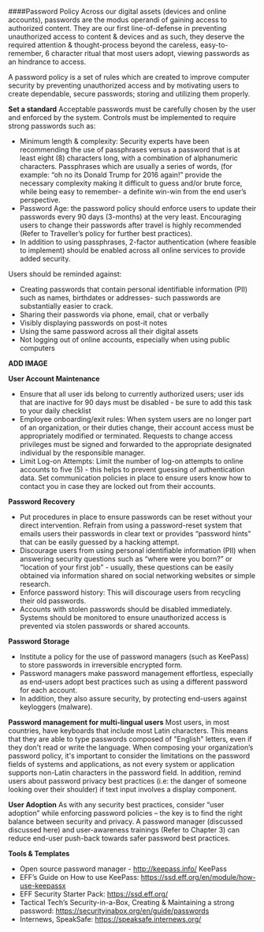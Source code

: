 ####Password Policy
Across our digital assets (devices and online accounts), passwords are the modus operandi of gaining access to authorized content. They are our first line-of-defense in preventing unauthorized access to content & devices and as such, they deserve the required attention & thought-process beyond the careless, easy-to-remember, 6 character ritual that most users adopt, viewing passwords as an hindrance to access. 

A password policy is a set of rules which are created to improve computer security by preventing unauthorized access and by motivating users to create dependable, secure passwords; storing and utilizing them properly.

**Set a standard**
Acceptable passwords must be carefully chosen by the user and enforced by the system. Controls must be implemented to require strong passwords such as:  
- Minimum length & complexity: Security experts have been recommending the use of passphrases versus a password that is at least eight (8) characters long, with a combination of alphanumeric characters. Passphrases which are usually a series of words, (for example: “oh no its Donald Trump for 2016 again!” provide the necessary complexity making it difficult to guess and/or brute force, while being easy to remember- a definite win-win from the end user’s perspective. 
- Password Age: the password policy should enforce users to update their passwords every 90 days (3-months) at the very least. Encouraging users to change their passwords after travel is highly recommended (Refer to Traveller’s policy for further best practices). 
- In addition to using passphrases, 2-factor authentication (where feasible to implement) should be enabled across all online services to provide added security. 

Users should be reminded against:  
- Creating passwords that contain personal identifiable information (PII) such as names, birthdates or addresses- such passwords are substantially easier to crack. 
- Sharing their passwords via phone, email, chat or verbally
- Visibly displaying passwords on post-it notes
- Using the same password across all their digital assets
- Not logging out of online accounts, especially when using public computers 

**ADD IMAGE**

**User Account Maintenance**
- Ensure that all user ids belong to currently authorized users; user ids that are inactive for 90 days must be disabled - be sure to add this task to your daily checklist 
- Employee onboarding/exit rules: When system users are no longer part of an organization, or their duties change, their account access must be appropriately modified or terminated. Requests to change access privileges must be signed and forwarded to the appropriate designated individual by the responsible manager.  
- Limit Log-on Attempts: Limit the number of log-on attempts to online accounts to five (5) - this helps to prevent guessing of authentication data.  Set communication policies in place to ensure users know how to contact you in case they are locked out from their accounts.  

**Password Recovery**
- Put procedures in place to ensure passwords can be reset without your direct intervention. Refrain from using a password-reset system that emails users their passwords in clear text or provides “password hints” that can be easily guessed by a hacking attempt. 
- Discourage users from using personal identifiable information (PII) when answering security questions such as “where were you born?” or “location of your first job” - usually, these questions can be easily obtained via information shared on social networking websites or simple research. 
- Enforce password history: This will discourage users from recycling their old passwords. 
- Accounts with stolen passwords should be disabled immediately. Systems should be monitored to ensure unauthorized access is prevented via stolen passwords or shared accounts.

**Password Storage**
- Institute a policy for the use of password managers (such as KeePass) to store passwords in irreversible encrypted form. 
- Password managers make password management effortless, especially as end-users adopt best practices such as using a different password for each account. 
- In addition, they also assure security, by protecting end-users against keyloggers (malware). 

**Password management for multi-lingual users** 
Most users, in most countries, have keyboards that include most Latin characters. This means that they are able to type passwords composed of "English" letters, even if they don't read or write the language. When composing your organization’s password policy, it's important to consider the limitations on the password fields of systems and applications, as not every system or application supports non-Latin characters in the password field. In addition, remind users about password privacy best practices (i.e: the danger of someone looking over their shoulder) if text input involves a display component. 

**User Adoption**
As with any security best practices, consider “user adoption” while enforcing password policies – the key is to find the right balance between security and privacy. A password manager (discussed discussed here) and user-awareness trainings (Refer to Chapter 3) can reduce end-user push-back towards safer password best practices. 

**Tools & Templates**
- Open source password manager - http://keepass.info/ KeePass
- EFF’s Guide on How to use KeePass: https://ssd.eff.org/en/module/how-use-keepassx 
- EFF Security Starter Pack: https://ssd.eff.org/ 
- Tactical Tech’s Security-in-a-Box, Creating & Maintaining a strong password: https://securityinabox.org/en/guide/passwords
- Internews, SpeakSafe: https://speaksafe.internews.org/


